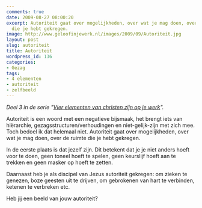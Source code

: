 ```yaml
---
comments: true
date: 2009-08-27 08:00:20
excerpt: Autoriteit gaat over mogelijkheden, over wat je mag doen, over de ruimte
  die je hebt gekregen.
image: http://www.geloofinjewerk.nl/images/2009/09/Autoriteit.jpg
layout: post
slug: autoriteit
title: Autoriteit
wordpress_id: 136
categories:
- Gezag
tags:
- 4 elementen
- autoriteit
- zelfbeeld
---
```


_Deel 3 in de serie "[Vier elementen van christen zijn op je werk](/vier-elementen/)"._

Autoriteit is een woord met een negatieve bijsmaak, het brengt iets van hiërarchie, gezagsstructuren/verhoudingen en niet-gelijk-zijn met zich mee. Toch bedoel ik dat helemaal niet. Autoriteit gaat over mogelijkheden, over wat je mag doen, over de ruimte die je hebt gekregen.

In de eerste plaats is dat jezelf zijn. Dit betekent dat je je niet anders hoeft voor te doen, geen toneel hoeft te spelen, geen keurslijf hoeft aan te trekken en geen masker op hoeft te zetten. 

Daarnaast heb je als discipel van Jezus autoriteit gekregen: om zieken te genezen, boze geesten uit te drijven, om gebrokenen van hart te verbinden, ketenen te verbreken etc.

Heb jij een beeld van jouw autoriteit?
